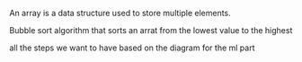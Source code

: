 An array is a data structure used to store multiple elements.

Bubble sort
    algorithm that sorts an arrat from the lowest value to the highest


all the steps we want to have based on the diagram
for the ml part 